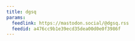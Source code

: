 ```yaml
---
title: dgsq
params:
  feedlink: https://mastodon.social/@dgsq.rss
  feedid: a476cc9b1e39ecd35dea00d0e0f3986f
---
```

